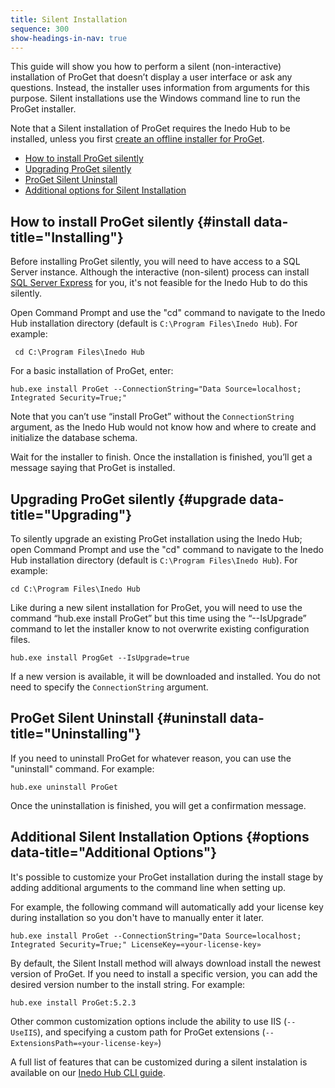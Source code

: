 ```yaml
---
title: Silent Installation
sequence: 300
show-headings-in-nav: true
---
```


This guide will show you how to perform a silent (non-interactive) installation of ProGet that doesn’t display a user interface or ask any questions. Instead, the installer uses information from arguments for this purpose. Silent installations use the Windows command line to run the ProGet installer.

Note that a Silent installation of ProGet requires the Inedo Hub to be installed, unless you first [create an offline installer for ProGet](https://docs.inedo.com/docs/desktophub/offline).

- [How to install ProGet silently](#install)
- [Upgrading ProGet silently](#upgrade)
- [ProGet Silent Uninstall](#uninstall)
- [Additional options for Silent Installation](#options)

## How to install ProGet silently {#install data-title="Installing"}

Before installing ProGet silently, you will need to have access to a SQL Server instance. Although the interactive (non-silent) process can install [SQL Server Express](https://www.microsoft.com/en-us/sql-server/sql-server-downloads) for you, it's not feasible for the Inedo Hub to do this silently.

Open Command Prompt and use the "cd" command to navigate to the Inedo Hub installation directory (default is `C:\Program Files\Inedo Hub`). For example:

```
 cd C:\Program Files\Inedo Hub
```

For a basic installation of ProGet, enter:

```
hub.exe install ProGet --ConnectionString="Data Source=localhost; Integrated Security=True;"
```

Note that you can’t use “install ProGet” without the `ConnectionString` argument, as the Inedo Hub would not know how and where to create and initialize the database schema.

Wait for the installer to finish. Once the installation is finished, you’ll get a message saying that ProGet is installed.

## Upgrading ProGet silently {#upgrade data-title="Upgrading"}

To silently upgrade an existing ProGet installation using the Inedo Hub; open Command Prompt and use the "cd" command to navigate to the Inedo Hub installation directory (default is `C:\Program Files\Inedo Hub`). For example:

```
cd C:\Program Files\Inedo Hub
```

Like during a new silent installation for ProGet, you will need to use the command “hub.exe install ProGet” but this time using the “--IsUpgrade” command to let the installer know to not overwrite existing configuration files.
```
hub.exe install ProgGet --IsUpgrade=true
```

If a new version is available, it will be downloaded and installed.  You do not need to specify the `ConnectionString` argument.

## ProGet Silent Uninstall {#uninstall data-title="Uninstalling"}

If you need to uninstall ProGet for whatever reason, you can use the "uninstall" command. For example:

```
hub.exe uninstall ProGet
```

Once the uninstallation is finished, you will get a confirmation message.

## Additional Silent Installation Options {#options data-title="Additional Options"}

It's possible to customize your ProGet installation during the install stage by adding additional arguments to the command line when setting up. 

For example, the following command will automatically add your license key during installation so you don't have to manually enter it later.

```
hub.exe install ProGet --ConnectionString="Data Source=localhost; Integrated Security=True;" LicenseKey=«your-license-key»
```

By default, the Silent Install method will always download install the newest version of ProGet. If you need to install a specific version, you can add the desired version number to the install string. For example:

```
hub.exe install ProGet:5.2.3
```

Other common customization options include the ability to use IIS (`--UseIIS`), and specifying a custom path for ProGet extensions (`--ExtensionsPath=«your-license-key»`)

A full list of features that can be customized during a silent instalation is available on our [Inedo Hub CLI guide](https://docs.inedo.com/docs/desktophub/inedo-hub-cli).

